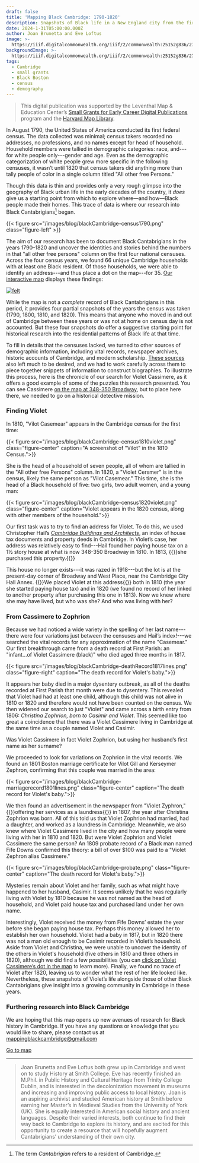 ```yaml
---
draft: false
title: 'Mapping Black Cambridge: 1790-1820'
description: Snapshots of Black life in a New England city from the first four federal censuses, 1790–1820
date: 2024-1-31T05:00:00.000Z
author: Joan Brunetta and Eve Loftus
image: >-
  https://iiif.digitalcommonwealth.org/iiif/2/commonwealth:25152g836/277,250,2927,2082/1200,/0/default.jpg
backgroundImage: >-
  https://iiif.digitalcommonwealth.org/iiif/2/commonwealth:25152g836/277,250,2927,2082/1200,/0/default.jpg
tags:
  - Cambridge
  - small grants
  - Black Boston
  - census
  - demography
---
```


> This digital publication was supported by the Leventhal Map & Education Center’s [Small Grants for Early Career Digital Publications](https://www.leventhalmap.org/research/digital-publication-small-grants/) program and the [Harvard Map Library](https://library.harvard.edu/libraries/harvard-map-collection).

In August 1790, the United States of America conducted its first federal census. The data collected was minimal; census takers recorded no addresses, no professions, and no names except for head of household. Household members were tallied in demographic categories: race, and---for white people only---gender and age. Even as the demographic categorization of white people grew more specific in the following censuses, it wasn’t until 1820 that census takers did anything more than tally people of color in a single column titled "All other free Persons."

Though this data is thin and provides only a very rough glimpse into the geography of Black urban life in the early decades of the country, it _does_ give us a starting point from which to explore where—and how—Black people made their homes. This trace of data is where our research into Black Cantabrigians[^1] began.

{{< figure src="/images/blog/blackCambridge-census1790.png" class="figure-left" >}}

The aim of our research has been to document Black Cantabrigians in the years 1790–1820 and uncover the identities and stories behind the numbers in that "all other free persons" column on the first four national censuses. Across the four census years, we found 66 unique Cambridge households with at least one Black resident. Of those households, we were able to identify an address---and thus place a dot on the map---for 35. [Our interactive map](https://felt.com/map/Mapping-Black-Cambridge-1790-1820-Snapshots-from-the-First-Four-Federal-Censuses-ghIMa0VXTy6XhXh9A1g2bhA?loc=42.36999,-71.09789,12.89z&share=1) displays these findings:

[![felt](/images/blog/blackCambridge-map.png)](https://felt.com/map/Mapping-Black-Cambridge-1790-1820-Snapshots-from-the-First-Four-Federal-Censuses-ghIMa0VXTy6XhXh9A1g2bhA?loc=42.36999,-71.09789,12.89z&share=1)

While the map is not a _complete_ record of Black Cantabrigians in this period, it provides four partial snapshots of the years the census was taken (1790, 1800, 1810, and 1820). This means that anyone who moved in and out of Cambridge between these years or was not at home on census day is not accounted. But these four snapshots do offer a suggestive starting point for historical research into the residential patterns of Black life at that time.

To fill in details that the censuses lacked, we turned to other sources of demographic information, including vital records, newspaper archives, historic accounts of Cambridge, and modern scholarship. [These sources](https://mappingblackcambridge.notion.site/mappingblackcambridge/Mapping-Black-Cambridge-12d830fdf7ce487d997e151a807f7f01) also left much to be desired, and we had to work carefully across them to piece together snippets of information to construct biographies. To illustrate this process, here is the chronicle of our search for Violet Cassimere, as it offers a good example of some of the puzzles this research presented. You can see Cassimere [on the map at 348-350 Broadway](https://felt.com/map/Mapping-Black-Cambridge-1790-1820-Snapshots-from-the-First-Four-Federal-Censuses-ghIMa0VXTy6XhXh9A1g2bhA?loc=42.370403,-71.103748,16.98z), but to place here there, we needed to go on a historical detective mission.

### Finding Violet

In 1810, "Vilot Casemear" appears in the Cambridge census for the first time:

{{< figure src="/images/blog/blackCambridge-census1810violet.png" class="figure-center" caption="A screenshot of \"Vilot\" in the 1810 Census.">}}

She is the head of a household of seven people, all of whom are tallied in the "All other free Persons" column. In 1820, a "Violet Cersmer" is in the census, likely the same person as "Vilot Casemear." This time, she is the head of a Black household of five: two girls, two adult women, and a young man:

{{< figure src="/images/blog/blackCambridge-census1820violet.png" class="figure-center" caption="Violet appears in the 1820 census, along with other members of the household.">}}

Our first task was to try to find an address for Violet. To do this, we used Christopher Hail’s *[Cambridge Buildings and Architects](https://wayback.archive-it.org/5488/20170330145516/http://hul.harvard.edu/lib/archives/refshelf/cba/)*, an index of house tax documents and property deeds in Cambridge. In Violet’s case, her address was relatively easy to find---Hail found her paying house tax on a 1½ story house at what is now 348-350 Broadway in 1810. In 1813, {{<popup img-src="/images/blog/blackCambridge-deedlines.png" >}}she purchased this property.{{</popup>}}

This house no longer exists---it was razed in 1918---but the lot is at the present-day corner of Broadway and West Place, near the Cambridge City Hall Annex. {{<popup img-src="/images/blog/blackCambridge-closeup1820.png" >}}We placed Violet at this address{{</popup>}} both in 1810 (the year she started paying house tax) and in 1820 (we found no record of her linked to another property after purchasing this one in 1813). Now we knew where she may have lived, but who was she? And who was living with her? 

### From Cassimere to Zophrion

Because we had noticed a wide variety in the spelling of her last name---there were four variations just between the censuses and Hail’s index!---we searched the vital records for any approximation of the name "Casemear." Our first breakthrough came from a death record at First Parish: an "infant...of Violet Cassimere (black)" who died aged three months in 1817.

{{< figure src="/images/blog/blackCambridge-deathRecord1817lines.png" class="figure-right" caption="The death record for Violet's baby.">}}

It appears her baby died in a major dysentery outbreak, as all of the deaths recorded at First Parish that month were due to dysentery. This revealed that Violet had had at least one child, although this child was not alive in 1810 or 1820 and therefore would not have been counted on the census. We then widened our search to just "Violet" and came across a birth entry from 1806: *Christina Zophrion, born to Casimir and Violet*. This seemed like too great a coincidence that there was a Violet Cassimere living in Cambridge at the same time as a couple named Violet and Casimir.

Was Violet Cassimere in fact Violet Zophrion, but using her husband’s first name as her surname? 

We proceeded to look for variations on Zophrion in the vital records. We found an 1801 Boston marriage certificate for Vilot Gill and Kerseymer Zephron, confirming that this couple was married in the area:

{{< figure src="/images/blog/blackCambridge-marriagerecord1801lines.png" class="figure-center" caption="The death record for Violet's baby.">}}

We then found an advertisement in the newspaper from "Violet Zyphron," {{<popup img-src="/images/blog/blackCambridge-laundressAd.png">}}offering her services as a laundress{{</popup>}} in 1807, the year after Christina Zophrion was born. All of this told us that Violet Zophrion had married, had a daughter, and worked as a laundress in Cambridge. Meanwhile, we also knew where Violet Cassimere lived in the city and how many people were living with her in 1810 and 1820. But were Violet Zophrion and Violet Cassimere the same person? An 1809 probate record of a Black man named Fife Downs confirmed this theory: a bill of over $100 was paid to a "Violet Zephron alias Cassimere."

{{< figure src="/images/blog/blackCambridge-probate.png" class="figure-center" caption="The death record for Violet's baby.">}}

Mysteries remain about Violet and her family, such as what might have happened to her husband, Casimir. It seems unlikely that he was regularly living with Violet by 1810 because he was not named as the head of household, and Violet paid house tax and purchased land under her own name.

Interestingly, Violet received the money from Fife Downs’ estate the year before she began paying house tax. Perhaps this money allowed her to establish her own household. Violet had a baby in 1817, but in 1820 there was not a man old enough to be Casimir recorded in Violet’s household. Aside from Violet and Christina, we were unable to uncover the identity of the others in Violet's household (five others in 1810 and three others in 1820), although we did find a few possibilities (you can [click on Violet Cassimere’s dot in the map](https://felt.com/map/Mapping-Black-Cambridge-1790-1820-Snapshots-from-the-First-Four-Federal-Censuses-ghIMa0VXTy6XhXh9A1g2bhA?loc=42.370333,-71.103786,20.92z) to learn more). Finally, we found no trace of Violet after 1820, leaving us to wonder what the rest of her life looked like. Nevertheless, these snapshots of Violet’s life alongside those of other Black Cantabrigians give insight into a growing community in Cambridge in these years.

### Furthering research into Black Cambridge

We are hoping that this map opens up new avenues of research for Black history in Cambridge. If you have any questions or knowledge that you would like to share, please contact us at mappingblackcambridge@gmail.com 

<a href="https://felt.com/map/Mapping-Black-Cambridge-1790-1820-Snapshots-from-the-First-Four-Federal-Censuses-ghIMa0VXTy6XhXh9A1g2bhA?loc=42.36999,-71.09789,12.89z&share=1" class="btn btn-md btn-outline-primary">Go to map</a>

---

> Joan Brunetta and Eve Loftus both grew up in Cambridge and went on to study History at Smith College. Eve has recently finished an M.Phil. in Public History and Cultural Heritage from Trinity College Dublin, and is interested in the decolonization movement in museums and increasing and improving public access to local history. Joan is an aspiring archivist and studied American history at Smith before earning her Master’s in Medieval Studies from the University of York (UK). She is equally interested in American social history and ancient languages. Despite their varied interests, both continue to find their way back to Cambridge to explore its history, and are excited for this opportunity to create a resource that will hopefully augment Cantabrigians’ understanding of their own city.

[^1]: The term *Cantabrigian* refers to a resident of Cambridge.
